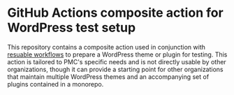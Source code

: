 # GitHub Actions composite action for WordPress test setup

This repository contains a composite action used in conjunction with 
[resuable workflows](https://github.com/penske-media-corp/github-workflows-wordpress) 
to prepare a WordPress theme or plugin for testing. This action is tailored to 
PMC's specific needs and is not directly usable by other organizations, 
though it can provide a starting point for other organizations that maintain 
multiple WordPress themes and an accompanying set of plugins contained in a 
monorepo.
